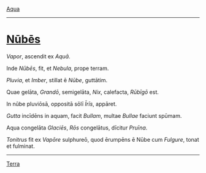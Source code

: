 [Aqua](../007-aqua.md)

---

# [Nūbēs](https://www.archive.org/stream/cu31924032499455#page/n51/mode/1up)

*Vapor*, ascendit ex *Aquā*.

Inde *Nūbēs*, fit, et *Nebula*, prope terram.

*Pluvia*, et *Imber*, stillat ē *Nūbe*, guttātim.

Quae gelāta, *Grandō*, semigelāta, *Nix*, calefacta, *Rūbīgō* est.

In nūbe pluviōsā, oppositā sōlī *Īrīs*, appāret.

*Gutta* incīdēns in aquam, facit *Bullam*, multae *Bullae* faciunt spūmam.

Aqua congelāta *Glaciēs*, *Rōs* congelātus, dīcitur *Pruīna*.

*Tonitrus* fit ex *Vapōre* sulphureō, quod ērumpēns ē Nūbe cum *Fulgure*, tonat et fulminat.

---

[Terra](../009-terra.md)
